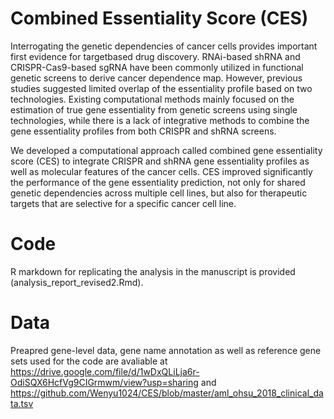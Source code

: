 # Combined Essentiality Score (CES)

Interrogating the genetic dependencies of cancer cells provides important first evidence for targetbased drug discovery. RNAi-based shRNA and CRISPR-Cas9-based sgRNA have been commonly utilized in functional genetic screens to derive cancer dependence map. However, previous studies suggested limited overlap of the essentiality profile based on two technologies. Existing computational methods mainly focused on the estimation of true gene essentiality from genetic screens using single technologies, while there is a lack of integrative methods to combine the gene essentiality profiles from both CRISPR and shRNA screens.

We developed a computational approach called combined gene essentiality score (CES) to integrate CRISPR and shRNA gene essentiality profiles as well as molecular features of the cancer cells. CES improved significantly the performance of the gene essentiality prediction, not only for shared genetic dependencies across multiple cell lines, but also for therapeutic targets that are selective for a specific cancer cell line.

# Code 
R markdown for replicating the analysis in the manuscript is provided (analysis_report_revised2.Rmd).

# Data
Preapred gene-level data, gene name annotation as well as reference gene sets used for the code are avaliable at https://drive.google.com/file/d/1wDxQLiLja6r-OdiSQX6HcfVg9CIGrmwm/view?usp=sharing and https://github.com/Wenyu1024/CES/blob/master/aml_ohsu_2018_clinical_data.tsv



